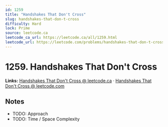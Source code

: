 ```yaml
--- 
id: 1259
title: "Handshakes That Don't Cross"
slug: handshakes-that-don-t-cross
difficulty: Hard
lock: Prime
source: leetcode.ca
leetcode_ca_url: https://leetcode.ca/all/1259.html
leetcode_url: https://leetcode.com/problems/handshakes-that-don-t-cross/
---
```


# 1259. Handshakes That Don't Cross

**Links:** [Handshakes That Don't Cross @ leetcode.ca](https://leetcode.ca/all/1259.html) · [Handshakes That Don't Cross @ leetcode.com](https://leetcode.com/problems/handshakes-that-don-t-cross/)

## Notes
- TODO: Approach
- TODO: Time / Space Complexity
